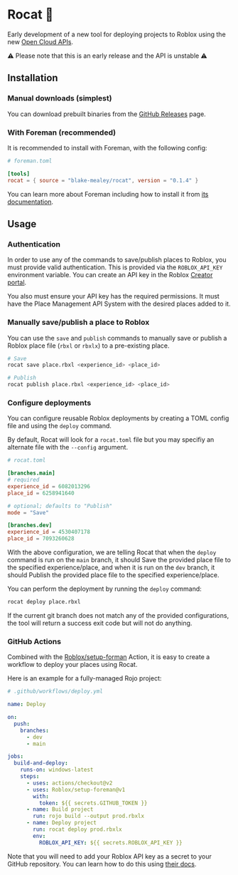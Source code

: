 # Rocat 🚀

Early development of a new tool for deploying projects to Roblox using the new [Open Cloud APIs](https://devforum.roblox.com/t/open-cloud-publishing-your-places-with-api-keys-is-now-live/1485135).

⚠ Please note that this is an early release and the API is unstable ⚠

## Installation

### Manual downloads (simplest)

You can download prebuilt binaries from the [GitHub Releases](https://github.com/blake-mealey/rocat/releases) page.

### With Foreman (recommended)

It is recommended to install with Foreman, with the following config:

```toml
# foreman.toml

[tools]
rocat = { source = "blake-mealey/rocat", version = "0.1.4" }
```

You can learn more about Foreman including how to install it from [its documentation](https://github.com/Roblox/foreman#readme).

## Usage

### Authentication

In order to use any of the commands to save/publish places to Roblox, you must provide valid authentication. This is provided via the `ROBLOX_API_KEY` environment variable. You can create an API key in the Roblox [Creator portal](https://create.roblox.com/credentials).

You also must ensure your API key has the required permissions. It must have the Place Management API System with the desired places added to it.

### Manually save/publish a place to Roblox

You can use the `save` and `publish` commands to manually save or publish a Roblox place file (`rbxl` or `rbxlx`) to a pre-existing place.

```sh
# Save
rocat save place.rbxl <experience_id> <place_id>

# Publish
rocat publish place.rbxl <experience_id> <place_id>
```

### Configure deployments

You can configure reusable Roblox deployments by creating a TOML config file and using the `deploy` command.

By default, Rocat will look for a `rocat.toml` file but you may specifiy an alternate file with the `--config` argument.

```toml
# rocat.toml

[branches.main]
# required
experience_id = 6082013296
place_id = 6258941640

# optional; defaults to "Publish"
mode = "Save"

[branches.dev]
experience_id = 4530407178
place_id = 7093260628
```

With the above configuration, we are telling Rocat that when the `deploy` command is run on the `main` branch, it should Save the provided place file to the specified experience/place, and when it is run on the `dev` branch, it should Publish the provided place file to the specified experience/place.

You can perform the deployment by running the `deploy` command:

```sh
rocat deploy place.rbxl
```

If the current git branch does not match any of the provided configurations, the tool will return a success exit code but will not do anything.

### GitHub Actions

Combined with the [Roblox/setup-forman](https://github.com/Roblox/setup-foreman) Action, it is easy to create a workflow to deploy your places using Rocat.

Here is an example for a fully-managed Rojo project:

```yml
# .github/workflows/deploy.yml

name: Deploy

on:
  push:
    branches:
      - dev
      - main

jobs:
  build-and-deploy:
    runs-on: windows-latest
    steps:
      - uses: actions/checkout@v2
      - uses: Roblox/setup-foreman@v1
        with:
          token: ${{ secrets.GITHUB_TOKEN }}
      - name: Build project
        run: rojo build --output prod.rbxlx
      - name: Deploy project
        run: rocat deploy prod.rbxlx
        env:
          ROBLOX_API_KEY: ${{ secrets.ROBLOX_API_KEY }}
```

Note that you will need to add your Roblox API key as a secret to your GitHub repository. You can learn how to do this using [their docs](https://docs.github.com/en/actions/security-guides/encrypted-secrets#creating-encrypted-secrets-for-a-repository).
